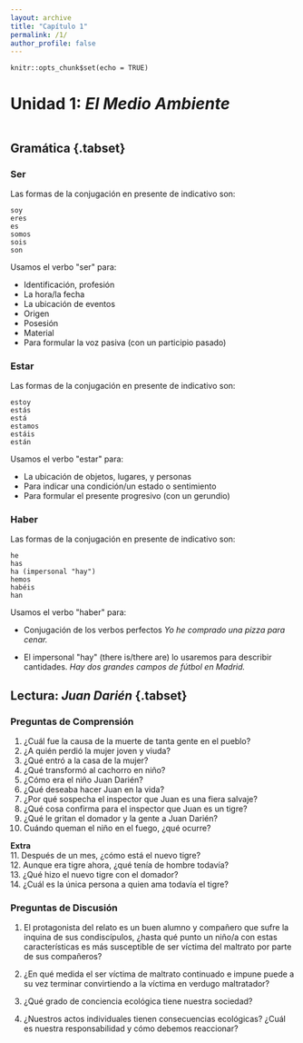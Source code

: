 ```yaml
---
layout: archive
title: "Capítulo 1"
permalink: /1/
author_profile: false
---
```


```{r setup, include=FALSE}
knitr::opts_chunk$set(echo = TRUE)
```

# **Unidad 1: _El Medio Ambiente_**

```{r}
```
   
**Gramática** {.tabset}
-------------------------------------
### Ser

Las formas de la conjugación en presente de indicativo son: 

    soy
    eres
    es
    somos
    sois
    son


Usamos el verbo "ser" para:
- Identificación, profesión 
- La hora/la fecha 
- La ubicación de eventos
- Origen
- Posesión
- Material	
- Para formular la voz pasiva (con un participio pasado)

### Estar

Las formas de la conjugación en presente de indicativo son: 

    estoy
    estás
    está
    estamos
    estáis
    están


Usamos el verbo "estar" para:
- La ubicación de objetos, lugares, y personas
- Para indicar una condición/un estado o sentimiento 
- Para formular el presente progresivo (con un gerundio)



### Haber

Las formas de la conjugación en presente de indicativo son: 

    he
    has
    ha (impersonal "hay")
    hemos
    habéis
    han


Usamos el verbo "haber" para:
- Conjugación de los verbos perfectos 
  _Yo he comprado una pizza para cenar._

- El impersonal "hay" (there is/there are) lo usaremos para describir cantidades. 
  _Hay dos grandes campos de fútbol en Madrid._



**Lectura: _Juan Darién_** {.tabset}
-------------------------------------
### Preguntas de Comprensión

1. ¿Cuál fue la causa de la muerte de tanta gente en el pueblo?
2. ¿A quién perdió la mujer joven y viuda?
3. ¿Qué entró a la casa de la mujer?
4. ¿Qué transformó al cachorro en niño?
5. ¿Cómo era el niño Juan Darién?
6. ¿Qué deseaba hacer Juan en la vida?
7. ¿Por qué sospecha el inspector que Juan es una fiera salvaje?
8. ¿Qué cosa confirma para el inspector que Juan es un tigre?
9. ¿Qué le gritan el domador y la gente a Juan Darién?
10. Cuándo queman el niño en el fuego, ¿qué ocurre?

**Extra**  
11. Después de un mes, ¿cómo está el nuevo tigre?  
12. Aunque era tigre ahora, ¿qué tenía de hombre todavía?  
13. ¿Qué hizo el nuevo tigre con el domador?  
14. ¿Cuál es la única persona a quien ama todavía el tigre?  


### Preguntas de Discusión
1. El protagonista del relato es un buen alumno y compañero que sufre la inquina de sus condiscípulos, ¿hasta qué punto un niño/a con estas características es más susceptible de ser víctima del maltrato por parte de sus compañeros?

2. ¿En qué medida el ser víctima de maltrato continuado e impune puede a su vez terminar convirtiendo a la víctima en verdugo maltratador?

3. ¿Qué grado de conciencia ecológica tiene nuestra sociedad?

4. ¿Nuestros actos individuales tienen consecuencias ecológicas? ¿Cuál es nuestra responsabilidad y cómo debemos reaccionar?


